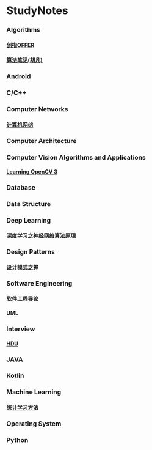 # StudyNotes

### Algorithms

#### [剑指OFFER](https://github.com/Lsyhprum/StudyNotes/tree/master/%E5%89%91%E6%8C%87OFFER)

#### [算法笔记(胡凡)](https://github.com/Lsyhprum/StudyNotes/tree/master/%E7%AE%97%E6%B3%95%E7%AC%94%E8%AE%B0)

### Android

### C/C++

### Computer Networks

#### [计算机网络](https://github.com/Lsyhprum/StudyNotes/tree/master/Computer%20Network)

### Computer Architecture

### Computer Vision Algorithms and Applications

#### [Learning OpenCV 3](https://github.com/Lsyhprum/StudyNotes/tree/master/Learning%20OpenCV%203)

### Database

### Data Structure

### Deep Learning

#### [深度学习之神经网络算法原理](https://github.com/Lsyhprum/StudyNotes/tree/master/%E6%B7%B1%E5%BA%A6%E5%AD%A6%E4%B9%A0%E4%B9%8B%E7%A5%9E%E7%BB%8F%E7%BD%91%E7%BB%9C%E7%AE%97%E6%B3%95%E5%8E%9F%E7%90%86)

### Design Patterns

#### [设计模式之禅]()

### Software Engineering

#### [软件工程导论](https://github.com/Lsyhprum/StudyNotes/tree/master/Essentials%20of%20Software%20Engineering)

#### UML

### Interview

#### [HDU](https://github.com/Lsyhprum/StudyNotes/tree/master/HDU)

### JAVA

### Kotlin

### Machine Learning

#### [统计学习方法](https://github.com/Lsyhprum/StudyNotes/tree/master/%E7%BB%9F%E8%AE%A1%E5%AD%A6%E4%B9%A0%E6%96%B9%E6%B3%95)

### Operating System

### Python









